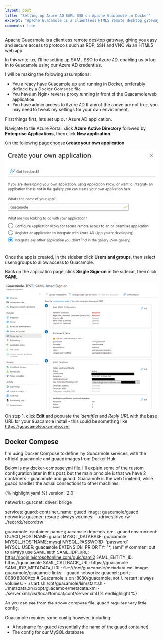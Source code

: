 ```yaml
---
layout: post
title: "Setting up Azure AD SAML SSO on Apache Guacamole in Docker"
excerpt: "Apache Guacamole is a clientless HTML5 remote desktop gateway. This is a quick guide on setting up Azure AD SAML SSO to be able to authenticate to Guacamole running in Docker, behind an Nginx reverse proxy."
comments: true
---
```

Apache Guacamole is a clientless remote desktop gateway, giving you easy and secure access to protocols such as RDP, SSH and VNC via an HTML5 web app.

In this write-up, I'll be setting up SAML SSO to Azure AD, enabling us to log in to Guacamole using our Azure AD credentials.

I will be making the following assumptions:
- You already have Guacamole up and running in Docker, preferably defined by a Docker Compose file
- You have an Nginx reverse proxy running in front of the Guacamole web application
- You have admin access to Azure AD
If any of the above are not true, you may need to tweak my settings for your own environment.

First things first, lets set up our Azure AD application.

Navigate to the Azure Portal, click **Azure Active Directory** followed by **Enterprise Applications**, then click **New application**

On the following page choose **Create your own application**

<img src="/img/blog/2022-10/guacamole-sso-azure-create-app.png" class="post-img" alt="Screenshot of Azure portal showing App Creation Screen">

Once the app is created, in the sidebar click **Users and groups**, then select users/groups to allow access to Guacamole.

Back on the application page, click **Single Sign-on** in the sidebar, then click **SAML**.

<img src="/img/blog/2022-10/guacamole-sso-azure-config-saml.png" class="post-img" alt="Screenshot of Azure portal showing SAML configuration">

On step 1, click **Edit** and populate the *Identifier* and *Reply URL* with the base URL for your Guacamole install - this could be something like https://guacamole.example.com
















## Docker Compose
I'm using Docker Compose to define my Guacamole services, with the official guacamole and guacd images from Docker Hub.













Below is my docker-compose.yml file. I'll explain some of the custom configuration later in this post, but the main principle is that we have 2 containers - guacamole and guacd. Guacamole is the web frontend, while guacd handles the actual connections to other machines.

{% highlight yaml %}
version: '2.0'

networks:
  guacnet:
    driver: bridge

services:
  guacd:
    container_name: guacd
    image: guacamole/guacd
    networks:
      guacnet:
    restart: always
    volumes:
    - ./drive:/drive:rw
    - ./record:/record:rw

  guacamole:
    container_name: guacamole
    depends_on:
    - guacd
    environment:
      GUACD_HOSTNAME: guacd
      MYSQL_DATABASE: guacamole
      MYSQL_HOSTNAME: mysql
      MYSQL_PASSWORD: 'password'
      MYSQL_USER: guacamole
      EXTENSION_PRIORITY: "*, saml" # comment out to always use SAML auth
      SAML_IDP_URL: https://login.microsoftonline.com/guid/saml2
      SAML_ENTITY_ID: https://guacamole
      SAML_CALLBACK_URL: https://guacamole
      SAML_IDP_METADATA_URL: file:///opt/guacamole/metadata.xml
    image: guacamole/guacamole
    links:
    - guacd
    networks:
      guacnet:
    ports:
    - 8080:8080/tcp # Guacamole is on :8080/guacamole, not /.
    restart: always
    volumes:
     - ./start.sh:/opt/guacamole/bin/start.sh
     - ./metadata.xml:/opt/guacamole/metadata.xml
     - ./server.xml:/usr/local/tomcat/conf/server.xml
{% endhighlight %}

As you can see from the above compose file, guacd requires very little config.

Guacamole requires some config however, including:
- A hostname for guacd (essentially the name of the guacd container)
- The config for our MySQL database 